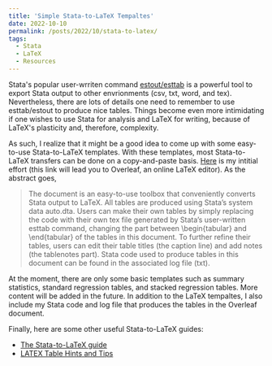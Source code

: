 ```yaml
---
title: 'Simple Stata-to-LaTeX Tempaltes'
date: 2022-10-10
permalink: /posts/2022/10/stata-to-latex/
tags:
  - Stata
  - LaTeX
  - Resources
---
```


Stata's popular user-wrriten command [estout/esttab](http://repec.sowi.unibe.ch/stata/estout/) is a powerful tool to export Stata output to other envrionments (csv, txt, word, and tex). Nevertheless, there are lots of details one need to remember to use esttab/estout to produce nice tables. Things become even more intimidating if one wishes to use Stata for analysis and LaTeX for writing, because of LaTeX's plasticity and, therefore, complexity.

As such, I realize that it might be a good idea to come up with some easy-to-use Stata-to-LaTeX templates. With these templates, most Stata-to-LaTeX transfers can be done on a copy-and-paste basis. [Here](https://www.overleaf.com/read/kfxrxfbqsytm) is my intitial effort (this link will lead you to Overleaf, an online LaTeX editor). As the abstract goes,

> The document is an easy-to-use toolbox that conveniently converts Stata output to LaTeX. All tables are produced using Stata’s system data auto.dta. Users can make their own tables by simply replacing the code with their own tex file generated by Stata’s user-written esttab command, changing the part between \begin{tabular} and \end{tabular} of the tables in this document. To further refine their tables, users can edit their table titles (the caption line) and add notes (the tablenotes part). Stata code used to produce tables in this document can be found in the associated log file (txt).

At the moment, there are only some basic templates such as summary statistics, standard regression tables, and stacked regression tables. More content will be added in the future. In addition to the LaTeX tempaltes, I also include my Stata code and log file that produces the tables in the Overleaf document.

Finally, here are some other useful Stata-to-LaTeX guides:
* [The Stata-to-LaTeX guide](https://medium.com/the-stata-guide/the-stata-to-latex-guide-6e7ed5622856)
* [LATEX Table Hints and Tips](https://statatexblog.com/wp-content/uploads/2013/09/tabletricks_latex.pdf)
